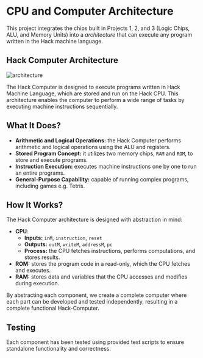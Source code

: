 # CPU and Computer Architecture
This project integrates the chips built in Projects 1, 2, and 3 (Logic Chips, ALU, and Memory Units) into a *architecture* that can execute any program written in the Hack machine language.

## Hack Computer Architecture
![architecture](https://i.imgur.com/JyDYjVa.png)

The Hack Computer is designed to execute programs written in Hack Machine Language, which are stored and run on the Hack CPU.
This architecture enables the computer to perform a wide range of tasks by executing machine instructions sequentially.

## What It Does?
- **Arithmetic and Logical Operations:** the Hack Computer performs arithmetic and logical operations using the ALU and registers.
- **Stored Program Concept:** it utilizes two memory chips, `RAM` and `ROM`, to store and execute programs.
- **Instruction Execution:** executes machine instructions one by one to run an entire programs.
- **General-Purpose Capability:** capable of running complex programs, including games e.g. Tetris.

## How It Works?
The Hack Computer architecture is designed with abstraction in mind:
- **CPU**: 
  - **Inputs:** `inM`, `instruction`, `reset`
  - **Outputs:** `outM`, `writeM`, `addressM`, `pc`
  - **Process:** the CPU fetches instructions, performs computations, and stores results.
- **ROM:** stores the program code in a read-only, which the CPU fetches and executes.
- **RAM:** stores data and variables that the CPU accesses and modifies during execution.

By abstracting each component, we create a complete computer where each part can be developed and tested independently, resulting in a complete functional Hack-Computer.

## Testing
Each component has been tested using provided test scripts to ensure standalone functionality and correctness.